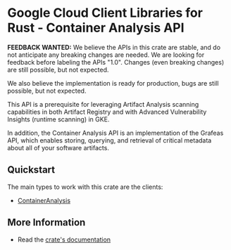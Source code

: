 # Google Cloud Client Libraries for Rust - Container Analysis API

<!-- Code generated by sidekick. DO NOT EDIT. -->

**FEEDBACK WANTED:** We believe the APIs in this crate are stable, and
do not anticipate any breaking changes are needed. We are looking for
feedback before labeling the APIs "1.0". Changes (even breaking changes)
are still possible, but not expected.

We also believe the implementation is ready for production, bugs are
still possible, but not expected.

This API is a prerequisite for leveraging Artifact Analysis
scanning capabilities in both Artifact Registry and with Advanced
Vulnerability Insights (runtime scanning) in GKE.

In addition, the Container Analysis API is an implementation of the
Grafeas API, which enables storing, querying, and retrieval of critical
metadata
about all of your software artifacts.

## Quickstart

The main types to work with this crate are the clients:

- [ContainerAnalysis]

## More Information

- Read the [crate's documentation](https://docs.rs/google-cloud-containeranalysis-v1/latest/google-cloud-containeranalysis-v1)

[ContainerAnalysis]: https://docs.rs/google-cloud-containeranalysis-v1/latest/google_cloud_containeranalysis_v1/client/struct.ContainerAnalysis.html
